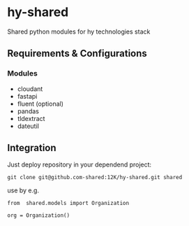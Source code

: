 # hy-shared
Shared python modules for hy technologies stack

## Requirements & Configurations

### Modules
* cloudant
* fastapi
* fluent (optional)
* pandas
* tldextract
* dateutil


## Integration

Just deploy repository in your dependend project:
```
git clone git@github.com-shared:12K/hy-shared.git shared
```

use by e.g.
```
from  shared.models import Organization

org = Organization()

```

